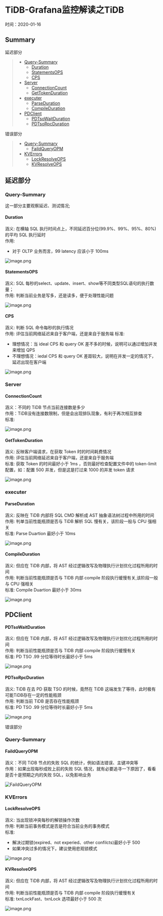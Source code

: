 # TiDB-Grafana监控解读之TiDB
时间：2020-01-16

## Summary  
延迟部分 
> - [Query-Summary](#Query-Summary)  
>   - [Duration](#Duration) 
>   - [StatementsOPS](#StatementsOPS)  
>   - [CPS](#CPS)  
> - [Server](#Server)
>   - [ConnectionCount](#ConnectionCount)  
>   - [GetTokenDuration](#GetTokenDuration)  
> - [executer](#executer)
>   - [ParseDuration](#ParseDuration)  
>   - [CompileDuration](#ParseDuration)  
> - [PDClient](#PDClient)
>   - [PDTsoWaitDuration](#PDTsoWaitDuration)  
>   - [PDTsoRpcDuration](#PDTsoRpcDuration)  

错误部分   
> - [Query-Summary](#Query-Summary)  
>     - [FaildQueryOPM](#FaildQueryOPM)  
> - [KVErrors](#KVErrors)
>   - [LockResolveOPS](#LockResolveOPS)  
>   - [KVResolveOPS](#KVResolveOPS)  



## 延迟部分  

### Query-Summary

这一部分主要观察延迟、测试情况;

#### Duration  
涵义: 在横轴 SQL 执行时间点上，不同延迟百分位(99.9%、99%、95%、80%)的平均 SQL 执行延时  
作用:   
  - 对于 OLTP 业务而言，99 latency 应该小于 100ms     

![image.png](./tidb-overview-pic/duration.png)

#### StatementsOPS 
涵义: SQL 每秒的select、update、insert、show等不同类型SQL语句的执行数量；    
作用: 判断当前业务是写多，还是读多，便于处理性能问题  

![image.png](./tidb-overview-pic/duration.png)

#### CPS 
涵义: 判断 SQL 命令每秒的执行情况  
作用: 评估当前网络延迟来自于客户端，还是来自于服务端
标准: 
  - 理想情况：当 ideal CPS 和 query OK 差不多的时候，说明可以通过增加并发来增加 QPS  
  - 不理想情况：iedal CPS 和 query OK 差距较大，说明在并发一定的情况下，延迟出现在客户端    

![image.png](./tidb-overview-pic/cps.png)

### Server

#### ConnectionCount  
涵义：不同的 TiDB 节点当前连接数是多少   
作用：TiDB没有连接数限制，但是会出现排队现象，有利于再次相互排查   
标准: 

![image.png](http://cdn.lifemini.cn/dbblog/20210115/ad385004e7cd41f78ef3af6d462054c5.png)


#### GetTokenDuration

涵义: 反映客户端请求，在获取 Token 时的时间耗费情况  
作用: 评估当前网络延迟来自于客户端，还是来自于服务端  
标准: 获取 Token 的时间最好小于 1ms ，否则最好检查配置文件中的 token-limit 配置，如：配置 500 并发，但是这是打过来 1000 的并发 token 请求    

![image.png](./tidb-overview-pic/get_token_duration.png)


### executer

#### ParseDuration

涵义: 反映在 TiDB 内部将 SQL CMD 解析成 AST 抽象语法树过程中所用的时间     
作用: 判单当前性能瓶颈是否与 TiDB 解析 SQL 慢有关，该阶段一般与 CPU 强相关  
标准: Parse Duartion 最好小于 10ms   

![image.png](./tidb-overview-pic/Parser_duration.png)


#### CompileDuration

涵义: 但应在 TiDB 内部，将 AST 经过逻辑改写及物理执行计划优化过程所用的时间    
作用: 判断当前性能瓶颈是否与 TIDB 内部 compile 阶段执行缓慢有关,该阶段一般与 CPU 强相关  
标准: Compile Duartion 最好小于 30ms       

![image.png](./tidb-overview-pic/compile_duration.png)


## PDClient

#### PDTsoWaitDuration
涵义: 但应在 TiDB 内部，将 AST 经过逻辑改写及物理执行计划优化过程所用的时间    
作用: 判断当前性能瓶颈是否与 TIDB 内部 compile 阶段执行缓慢有关  
标准: PD TSO .99 分位等待时长最好小于 5ms       

![image.png](./tidb-overview-pic/pd_tso_wait_duration.png)

#### PDTsoRpcDuration
涵义: TiDB 在去 PD 获取 TSO 的时候，竟然在 TiDB 这端发生了等待，此时极有可能TiDB存在一定的性能瓶颈    
作用: 判断当前 TiDB 是否存在性能瓶颈  
标准: PD TSO .99 分位等待时长最好小于 5ms       

![image.png](./tidb-overview-pic/pd_tso_rpc_duration.png)




错误部分

### Query-Summary

#### FaildQueryOPM    
涵义：不同 TiDB 节点的失败 SQL 的统计，例如语法错误、主键冲突等     
作用：如果出现每秒成败上前的失败 SQL 情况，就有必要追寻一下原因了，看看是否十是预期之内的失败 SQL，以免影响业务      

![FaildQueryOPM](./tidb-overview-pic/FailedQueryOPM.png)

### KVErrors

#### LockResolveOPS
涵义: 当出现锁冲突每秒的解锁操作次数    
作用: 判断当前事务模式是否是符合当前业务的事务模式  
标准: 
  - 解决过期锁(expired、not experied、other confilcts)最好小于 500  
  - 如果冲突过多的情况下，建议使用悲观锁模式     

![image.png](./tidb-overview-pic/lock_reslove_ops.png)

#### KVResolveOPS
涵义: 但应在 TiDB 内部，将 AST 经过逻辑改写及物理执行计划优化过程所用的时间    
作用: 判断当前性能瓶颈是否与 TIDB 内部 compile 阶段执行缓慢有关  
标准: txnLockFast、txnLock 选项最好小于 500 次       

![image.png](./tidb-overview-pic/kv_backoff_ops.png)

